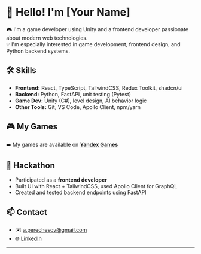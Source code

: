 # 👋 Hello! I'm [Your Name]

🎮 I'm a game developer using Unity and a frontend developer passionate about modern web technologies.  
💡 I'm especially interested in game development, frontend design, and Python backend systems.

## 🛠️ Skills

- **Frontend:** React, TypeScript, TailwindCSS, Redux Toolkit, shadcn/ui  
- **Backend:** Python, FastAPI, unit testing (Pytest)  
- **Game Dev:** Unity (C#), level design, AI behavior logic  
- **Other Tools:** Git, VS Code, Apollo Client, npm/yarn

## 🎮 My Games

➡️ My games are available on **[Yandex Games](https://yandex.ru/games/developer/77060)**

## 🚀 Hackathon

- Participated as a **frontend developer**  
- Built UI with React + TailwindCSS, used Apollo Client for GraphQL  
- Created and tested backend endpoints using FastAPI

## 📫 Contact

- ✉️ [a.perechesov@gmail.com](mailto:a.perechesov@gmail.com)  
- 🌐 [LinkedIn](https://www.linkedin.com/in/andrey-perechesov-01103a364/)  

---

